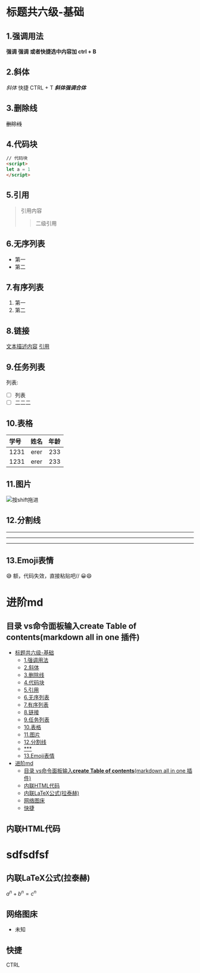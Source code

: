 # 标题共六级-基础
## 1.强调用法
**强调** __强调__ **或者快捷选中内容加 ctrl + B**
## 2.斜体
*斜体*  快捷 CTRL + T
***斜体强调合体***
## 3.删除线
~~删除线~~
## 4.代码块
````html
// 代码块
<script>
let a = 1
</script>
````
## 5.引用
> 引用内容
>> 二级引用
## 6.无序列表
- 第一
- 第二
## 7.有序列表
1. 第一
2. 第二
## 8.链接
[文本描述内容](https://githb.com/)
[引用](#引用)
## 9.任务列表
列表:
- [ ] 列表
- [ ] 二二二
## 10.表格
| 学号 | 姓名 |年龄 |
| :--- | :---:| ---:|
| 1231 | erer | 233 |
| 1231 | erer | 233 |
## 11.图片
![按shift拖进](../../miao/mao/cat.jpg)
## 12.分割线
***
---
___
## 13.Emoji表情
:sweat_smile: 额，代码失效，直接粘贴吧//
😀😄
# 进阶md
## 目录 vs命令面板输入**create Table of contents**(markdown all in one 插件)
- [标题共六级-基础](#标题共六级-基础)
  - [1.强调用法](#1强调用法)
  - [2.斜体](#2斜体)
  - [3.删除线](#3删除线)
  - [4.代码块](#4代码块)
  - [5.引用](#5引用)
  - [6.无序列表](#6无序列表)
  - [7.有序列表](#7有序列表)
  - [8.链接](#8链接)
  - [9.任务列表](#9任务列表)
  - [10.表格](#10表格)
  - [11.图片](#11图片)
  - [12.分割线](#12分割线)
  - [***](#)
  - [13.Emoji表情](#13emoji表情)
- [进阶md](#进阶md)
  - [目录 vs命令面板输入**create Table of contents**(markdown all in one 插件)](#目录-vs命令面板输入create-table-of-contentsmarkdown-all-in-one-插件)
  - [内联HTML代码](#内联html代码)
  - [内联LaTeX公式(拉泰赫)](#内联latex公式拉泰赫)
  - [网络图床](#网络图床)
  - [快捷](#快捷)

## 内联HTML代码
<html>
<h1>sdfsdfsf</h1>
</html>

## 内联LaTeX公式(拉泰赫)
$a^n+b^n=c^n$
## 网络图床
- 未知
## 快捷
CTRL 
